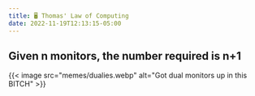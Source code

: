 ```yaml
---
title: 🖥️ Thomas' Law of Computing
date: 2022-11-19T12:13:15-05:00
---
```


## Given n monitors, the number required is n+1

{{< image src="memes/dualies.webp" alt="Got dual monitors up in this BITCH" >}}
